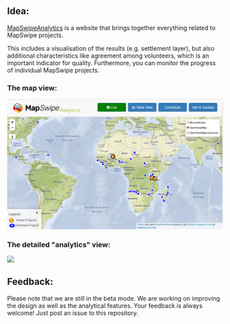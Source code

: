 ## Idea:
[MapSwipeAnalytics](http://mapswipe.heigit/analytics/) is a website that brings together everything related to MapSwipe projects. 

This includes a visualisation of the results (e.g. settlement layer), but also additional characteristics like agreement among volunteers, which is an important indicator for quality. Furthermore, you can monitor the progress of individual MapSwipe projects.

### The map view:
<img src="/img/screenshot_mapview.PNG" width="600">

### The detailed "analytics" view:
<img src="/img/screenshot.PNG" width="600">


## Feedback:
Please note that we are still in the beta mode. We are working on improving the design as well as the analytical features. Your feedback is always welcome! Just post an issue to this repository.
